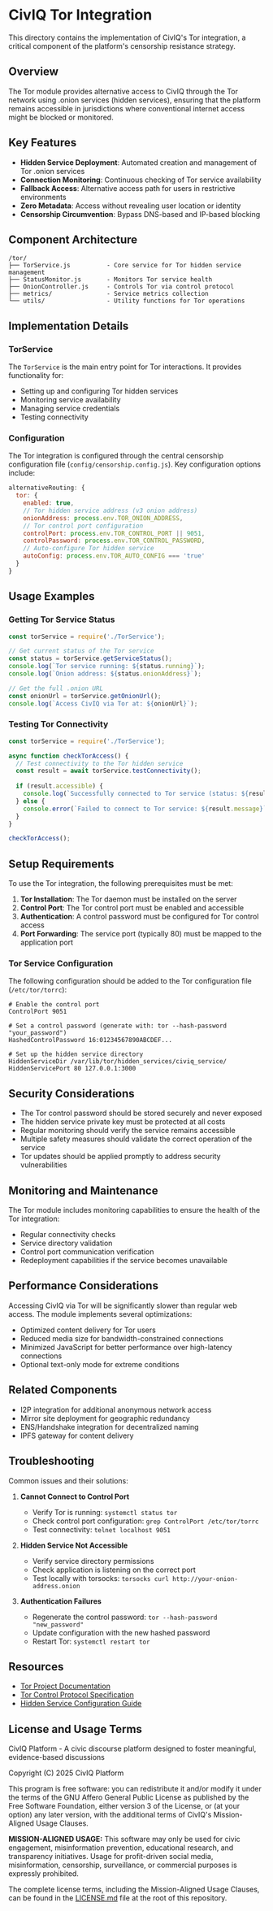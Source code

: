 # CivIQ Tor Integration

This directory contains the implementation of CivIQ's Tor integration, a critical component of the platform's censorship resistance strategy.

## Overview

The Tor module provides alternative access to CivIQ through the Tor network using .onion services (hidden services), ensuring that the platform remains accessible in jurisdictions where conventional internet access might be blocked or monitored.

## Key Features

- **Hidden Service Deployment**: Automated creation and management of Tor .onion services
- **Connection Monitoring**: Continuous checking of Tor service availability
- **Fallback Access**: Alternative access path for users in restrictive environments
- **Zero Metadata**: Access without revealing user location or identity
- **Censorship Circumvention**: Bypass DNS-based and IP-based blocking

## Component Architecture

```
/tor/
├── TorService.js          - Core service for Tor hidden service management
├── StatusMonitor.js       - Monitors Tor service health
├── OnionController.js     - Controls Tor via control protocol
├── metrics/               - Service metrics collection
└── utils/                 - Utility functions for Tor operations
```

## Implementation Details

### TorService

The `TorService` is the main entry point for Tor interactions. It provides functionality for:

- Setting up and configuring Tor hidden services
- Monitoring service availability
- Managing service credentials
- Testing connectivity

### Configuration

The Tor integration is configured through the central censorship configuration file (`config/censorship.config.js`). Key configuration options include:

```javascript
alternativeRouting: {
  tor: {
    enabled: true,
    // Tor hidden service address (v3 onion address)
    onionAddress: process.env.TOR_ONION_ADDRESS,
    // Tor control port configuration
    controlPort: process.env.TOR_CONTROL_PORT || 9051,
    controlPassword: process.env.TOR_CONTROL_PASSWORD,
    // Auto-configure Tor hidden service
    autoConfig: process.env.TOR_AUTO_CONFIG === 'true'
  }
}
```

## Usage Examples

### Getting Tor Service Status

```javascript
const torService = require('./TorService');

// Get current status of the Tor service
const status = torService.getServiceStatus();
console.log(`Tor service running: ${status.running}`);
console.log(`Onion address: ${status.onionAddress}`);

// Get the full .onion URL
const onionUrl = torService.getOnionUrl();
console.log(`Access CivIQ via Tor at: ${onionUrl}`);
```

### Testing Tor Connectivity

```javascript
const torService = require('./TorService');

async function checkTorAccess() {
  // Test connectivity to the Tor hidden service
  const result = await torService.testConnectivity();
  
  if (result.accessible) {
    console.log(`Successfully connected to Tor service (status: ${result.statusCode})`);
  } else {
    console.error(`Failed to connect to Tor service: ${result.message}`);
  }
}

checkTorAccess();
```

## Setup Requirements

To use the Tor integration, the following prerequisites must be met:

1. **Tor Installation**: The Tor daemon must be installed on the server
2. **Control Port**: The Tor control port must be enabled and accessible
3. **Authentication**: A control password must be configured for Tor control access
4. **Port Forwarding**: The service port (typically 80) must be mapped to the application port

### Tor Service Configuration

The following configuration should be added to the Tor configuration file (`/etc/tor/torrc`):

```
# Enable the control port
ControlPort 9051

# Set a control password (generate with: tor --hash-password "your_password")
HashedControlPassword 16:01234567890ABCDEF...

# Set up the hidden service directory
HiddenServiceDir /var/lib/tor/hidden_services/civiq_service/
HiddenServicePort 80 127.0.0.1:3000
```

## Security Considerations

- The Tor control password should be stored securely and never exposed
- The hidden service private key must be protected at all costs
- Regular monitoring should verify the service remains accessible
- Multiple safety measures should validate the correct operation of the service
- Tor updates should be applied promptly to address security vulnerabilities

## Monitoring and Maintenance

The Tor module includes monitoring capabilities to ensure the health of the Tor integration:

- Regular connectivity checks
- Service directory validation
- Control port communication verification
- Redeployment capabilities if the service becomes unavailable

## Performance Considerations

Accessing CivIQ via Tor will be significantly slower than regular web access. The module implements several optimizations:

- Optimized content delivery for Tor users
- Reduced media size for bandwidth-constrained connections
- Minimized JavaScript for better performance over high-latency connections
- Optional text-only mode for extreme conditions

## Related Components

- I2P integration for additional anonymous network access
- Mirror site deployment for geographic redundancy
- ENS/Handshake integration for decentralized naming
- IPFS gateway for content delivery

## Troubleshooting

Common issues and their solutions:

1. **Cannot Connect to Control Port**
   - Verify Tor is running: `systemctl status tor`
   - Check control port configuration: `grep ControlPort /etc/tor/torrc`
   - Test connectivity: `telnet localhost 9051`

2. **Hidden Service Not Accessible**
   - Verify service directory permissions
   - Check application is listening on the correct port
   - Test locally with torsocks: `torsocks curl http://your-onion-address.onion`

3. **Authentication Failures**
   - Regenerate the control password: `tor --hash-password "new_password"`
   - Update configuration with the new hashed password
   - Restart Tor: `systemctl restart tor`

## Resources

- [Tor Project Documentation](https://www.torproject.org/docs/)
- [Tor Control Protocol Specification](https://gitweb.torproject.org/torspec.git/tree/control-spec.txt)
- [Hidden Service Configuration Guide](https://community.torproject.org/onion-services/setup/)
## License and Usage Terms

CivIQ Platform - A civic discourse platform designed to foster meaningful, evidence-based discussions

Copyright (C) 2025 CivIQ Platform

This program is free software: you can redistribute it and/or modify
it under the terms of the GNU Affero General Public License as published by
the Free Software Foundation, either version 3 of the License, or
(at your option) any later version, with the additional terms of
CivIQ's Mission-Aligned Usage Clauses.

**MISSION-ALIGNED USAGE:** This software may only be used for civic engagement,
misinformation prevention, educational research, and transparency initiatives.
Usage for profit-driven social media, misinformation, censorship, surveillance,
or commercial purposes is expressly prohibited.

The complete license terms, including the Mission-Aligned Usage Clauses,
can be found in the [LICENSE.md](LICENSE.md) file at the root of this repository.
